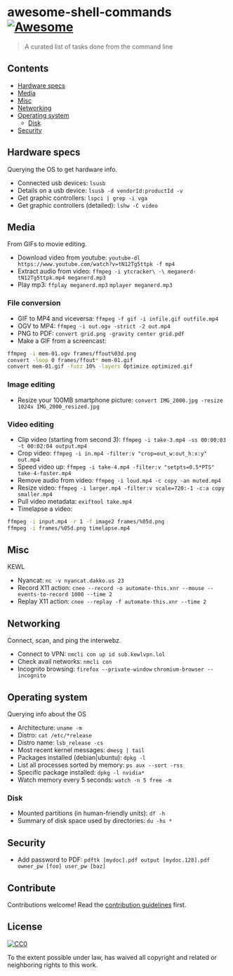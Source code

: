 # awesome-shell-commands [![Awesome](https://cdn.rawgit.com/sindresorhus/awesome/d7305f38d29fed78fa85652e3a63e154dd8e8829/media/badge.svg)](https://github.com/sindresorhus/awesome)

> A curated list of tasks done from the command line


## Contents

- [Hardware specs](#hardware-specs)
- [Media](#media)
- [Misc](#misc)
- [Networking](#networking)
- [Operating system](#operating-system)
  - [Disk](#disk)
- [Security](#security)


## Hardware specs

Querying the OS to get hardware info.

- Connected usb devices: `lsusb`
- Details on a usb device: `lsusb -d vendorId:productId -v`
- Get graphic controllers: `lspci | grep -i vga`
- Get graphic controllers (detailed): `lshw -C video`

## Media

From GIFs to movie editing.

- Download video from youtube: `youtube-dl https://www.youtube.com/watch?v=tN12Tg5ttpk -f mp4`
- Extract audio from video: `ffmpeg -i ytcracker\ -\ meganerd-tN12Tg5ttpk.mp4 meganerd.mp3`
- Play mp3: `ffplay meganerd.mp3` `mplayer meganerd.mp3`

### File conversion

- GIF to MP4 and viceversa: `ffmpeg -f gif -i infile.gif outfile.mp4`
- OGV to MP4: `ffmpeg -i out.ogv -strict -2 out.mp4`
- PNG to PDF: `convert grid.png -gravity center grid.pdf`
- Make a GIF from a screencast:
```sh
ffmpeg -i mem-01.ogv frames/ffout%03d.png
convert -loop 0 frames/ffout* mem-01.gif
convert mem-01.gif -fuzz 10% -layers Optimize optimized.gif
```

### Image editing

- Resize your 100MB smartphone picture: `convert IMG_2000.jpg -resize 1024x IMG_2000_resized.jpg`

### Video editing

- Clip video (starting from second 3): `ffmpeg -i take-3.mp4 -ss 00:00:03 -t 00:02:04 output.mp4`
- Crop video: `ffmpeg -i in.mp4 -filter:v "crop=out_w:out_h:x:y" out.mp4`
- Speed video up: `ffmpeg -i take-4.mp4 -filter:v "setpts=0.5*PTS" take-4-faster.mp4`
- Remove audio from video: `ffmpeg -i loud.mp4 -c copy -an muted.mp4`
- Resize video: `ffmpeg -i larger.mp4 -filter:v scale=720:-1 -c:a copy smaller.mp4`
- Pull video metadata: `exiftool take.mp4`
- Timelapse a video:
```sh
ffmpeg -i input.mp4 -r 1 -f image2 frames/%05d.png
ffmpeg -i frames/%05d.png timelapse.mp4
```

## Misc

KEWL

- Nyancat: `nc -v nyancat.dakko.us 23`
- Record X11 action: `cnee --record -o automate-this.xnr --mouse --events-to-record 1000 --time 2`
- Replay X11 action: `cnee --replay -f automate-this.xnr --time 2`

## Networking

Connect, scan, and ping the interwebz.

- Connect to VPN: `nmcli con up id sub.kewlvpn.lol`
- Check avail networks: `nmcli con`
- Incognito browsing: `firefox --private-window` `chromium-browser --incognito`

## Operating system

Querying info about the OS

- Architecture: `uname -m`
- Distro: `cat /etc/*release`
- Distro name: `lsb_release -cs`
- Most recent kernel messages: `dmesg | tail`
- Packages installed (debian|ubuntu): `dpkg -l`
- List all processes sorted by memory: `ps aux --sort -rss`
- Specific package installed: `dpkg -l nvidia*`
- Watch memory every 5 seconds: `watch -n 5 free -m`

### Disk

- Mounted partitions (in human-friendly units): `df -h`
- Summary of disk space used by directories: `du -hs *`

## Security

- Add password to PDF: `pdftk [mydoc].pdf output [mydoc.128].pdf owner_pw [foo] user_pw [baz]`


## Contribute

Contributions welcome! Read the [contribution guidelines](contributing.md) first.


## License

[![CC0](http://mirrors.creativecommons.org/presskit/buttons/88x31/svg/cc-zero.svg)](http://creativecommons.org/publicdomain/zero/1.0)

To the extent possible under law,  has waived all copyright and
related or neighboring rights to this work.
